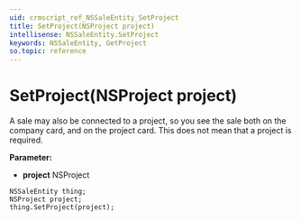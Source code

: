 ```yaml
---
uid: crmscript_ref_NSSaleEntity_SetProject
title: SetProject(NSProject project)
intellisense: NSSaleEntity.SetProject
keywords: NSSaleEntity, GetProject
so.topic: reference
---
```


# SetProject(NSProject project)

A sale may also be connected to a project, so you see the sale both on the company card, and on the project card. This does not mean that a project is required.

**Parameter:** 
 - **project** NSProject

```crmscript
NSSaleEntity thing;
NSProject project;
thing.SetProject(project);
```

